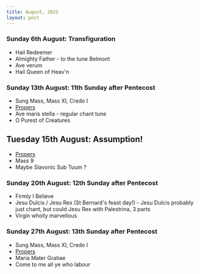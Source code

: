 ```yaml
---
title: August, 2023
layout: post
---
```


### Sunday 6th August: Transfiguration

* Hail Redeemer
* Almighty Father - to the tune Belmont
* Ave verum
* Hail Queen of Heav'n


### Sunday 13th August: 11th Sunday after Pentecost

* Sung Mass, Mass XI, Credo I
* [Propers](https://bbloomf.github.io/jgabc/propers.html#sunday=Pent11#ordinary=11#custom2=2232#communioVerses=1)
* Ave maris stella - regular chant tune
* O Purest of Creatures

## Tuesday 15th August: Assumption!

* [Propers](https://bbloomf.github.io/jgabc/propers.html#saint=Aug15#ordinary=9#communioVerses=2#communioVersesCustom=Magnificat+)
* Mass 9
* Maybe Slavonic Sub Tuum ?

### Sunday 20th August: 12th Sunday after Pentecost

* Firmly I Believe
* Jesu Dulcis / Jesu Rex (St Bernard's feast day!) - Jesu Dulcis probably just chant, but could Jesu Rex with Palestrina, 3 parts
* Virgin wholly marvellous

### Sunday 27th August: 13th Sunday after Pentecost

* Sung Mass, Mass XI, Credo I
* [Propers](https://bbloomf.github.io/jgabc/propers.html#sunday=Pent13#communioVerses=1#ordinary=11#custom2=3030)
* Maria Mater Gratiae
* Come to me all ye who labour

